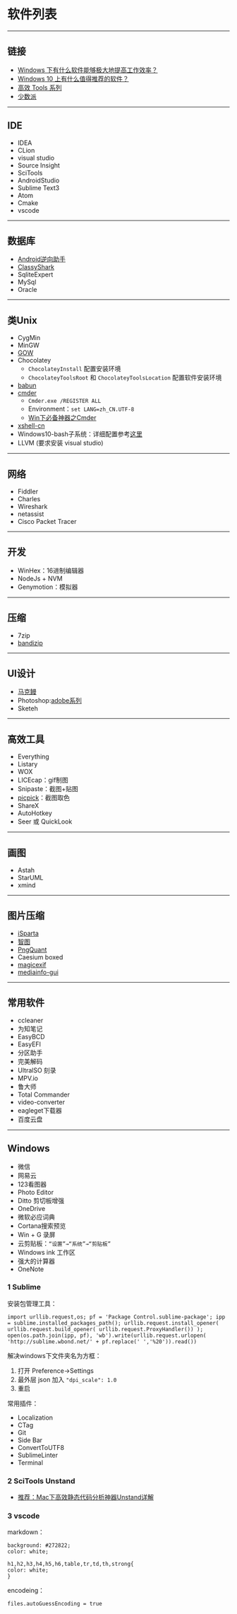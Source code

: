 # 软件列表

---
## 链接

- [Windows 下有什么软件能够极大地提高工作效率？](https://www.zhihu.com/question/22919326)
- [Windows 10 上有什么值得推荐的软件？](https://www.zhihu.com/question/36847530)
- [高效 Tools 系列](https://jeffjade.com/tags/Toss/)
- [少数派](https://sspai.com/topics)


---
##  IDE

- IDEA
- CLion
- visual studio
- Source Insight
- SciTools
- AndroidStudio
- Sublime Text3
- Atom
- Cmake
- vscode


---
## 数据库

- [Android逆向助手](http://www.dayanzai.me/android-hack.html)
- [ClassyShark](https://github.com/google/android-classyshark/releases)
- SqliteExpert
- MySql
- Oracle


---
## 类Unix

- CygMin
- MinGW
- [GOW](https://github.com/bmatzelle/gow)
- Chocolatey
    - `ChocolateyInstall` 配置安装环境
    - `ChocolateyToolsRoot` 和 `ChocolateyToolsLocation`  配置软件安装环境
- [babun](http://babun.github.io/)
- [cmder](http://cmder.net/)
    - `Cmder.exe /REGISTER ALL`
    - Environment：`set LANG=zh_CN.UTF-8`
    - [Win下必备神器之Cmder](https://jeffjade.com/2016/01/13/2016-01-13-windows-software-cmder/)
- [xshell-cn](http://www.xshellcn.com/xshell.html)
- Windows10-bash子系统：详细配置参考[这里](http://www.jianshu.com/p/bc38ed12da1d)
- LLVM (要求安装 visual studio)


---
##  网络

- Fiddler
- Charles
- Wireshark
- netassist
- Cisco Packet Tracer


---
## 开发

- WinHex：16进制编辑器
- NodeJs + NVM
- Genymotion：模拟器


---
## 压缩

- 7zip
- [bandizip](http://www.bandisoft.com/bandizip/)

---
##  UI设计

- [马克鳗](http://www.getmarkman.com/)
- Photoshop:[adobe系列](http://adobe.v404.cn/adobe/)
- Sketeh

---
##  高效工具

- Everything
- Listary
- WOX
- LICEcap：gif制图
- Snipaste：截图+贴图
- [picpick](http://ngwin.com/picpick/readme)：截图取色
- ShareX
- AutoHotkey
- Seer 或 QuickLook

---
##  画图

- Astah
- StarUML
- xmind

---
##  图片压缩

- [iSparta](http://isparta.github.io/)
- [智图](http://zhitu.isux.us/index.php/preview/download)
- [PngQuant](https://pngquant.org/)
- Caesium boxed
- [magicexif](http://www.magicexif.com/)
- [mediainfo-gui](s://sourceforge.net/projects/mediainfo/files/binary/mediainfo-gui/0.7.58/)

---
##  常用软件

- ccleaner
- 为知笔记
- EasyBCD
- EasyEFI
- 分区助手
- 完美解码
- UltralSO 刻录
- MPV.io
- 鲁大师
- Total Commander
- video-converter
- eagleget下载器
- 百度云盘

---
## Windows

- 微信
- 网易云
- 123看图器
- Photo Editor
- Ditto 剪切板增强
- OneDrive
- 微软必应词典
- Cortana搜索预览
- Win + G 录屏
- 云剪贴板：`“设置”→“系统”→“剪贴板”`
- Windows ink 工作区
- 强大的计算器
- OneNote

### 1 Sublime


安装包管理工具：

```
import urllib.request,os; pf = 'Package Control.sublime-package'; ipp = sublime.installed_packages_path(); urllib.request.install_opener( urllib.request.build_opener( urllib.request.ProxyHandler()) ); open(os.path.join(ipp, pf), 'wb').write(urllib.request.urlopen( 'http://sublime.wbond.net/' + pf.replace(' ','%20')).read())
```

解决windows下文件夹名为方框：

1. 打开 Preference->Settings
2. 最外层 json 加入 `"dpi_scale": 1.0`
3. 重启

常用插件：

- Localization
- CTag
- Git
- Side Bar
- ConvertToUTF8
- SublimeLinter
- Terminal

### 2 SciTools Unstand

- [推荐：Mac下高效静态代码分析神器Unstand详解](http://mp.weixin.qq.com/s?__biz=MzA5MTUzODAzNw==&mid=2650744718&idx=1&sn=e739b6d211e913721ad0f09ce65d2fa1&scene=2&srcid=0502oierWP6qyZopRaXWhvif&from=timeline&isappinstalled=0#wechat_redirect)

### 3 vscode

markdown：

```
background: #272822;
color: white;

h1,h2,h3,h4,h5,h6,table,tr,td,th,strong{
color: white;
}
```

encodeing：
```
files.autoGuessEncoding = true
```
